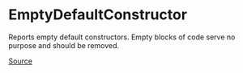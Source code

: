 # EmptyDefaultConstructor

Reports empty default constructors. Empty blocks of code serve no purpose and should be removed.


[Source](https://detekt.dev/docs/rules/empty-blocks#emptydefaultconstructor)

